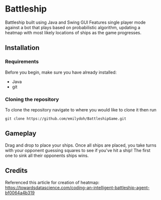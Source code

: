# Battleship
Battleship built using Java and Swing GUI
Features single player mode against a bot that plays based on probabilistic algorithm, updating a heatmap with most likely locations of ships as the game progresses.

## Installation
### Requirements
Before you begin, make sure you have already installed:
- Java
- git

### Cloning the repository
To clone the repository navigate to where you would like to clone it then run
```
git clone https://github.com/emilydoh/BattleshipGame.git
```

## Gameplay
Drag and drop to place your ships. Once all ships are placed, you take turns with your opponent guessing squares to see if you've hit a ship! The first one to sink all their opponents ships wins.

## Credits
Referenced this article for creation of heatmap:
https://towardsdatascience.com/coding-an-intelligent-battleship-agent-bf0064a4b319
